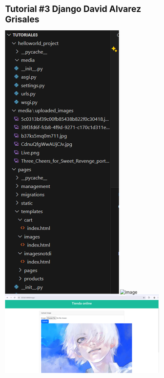 # Tutorial #3 Django David Alvarez Grisales
![alt text](image.png)
![image](https://github.com/user-attachments/assets/91b7effa-b0be-4c22-b61d-69438194c8b1)
![alt text](image-1.png)
